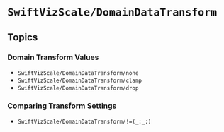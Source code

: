 # ``SwiftVizScale/DomainDataTransform``

## Topics

### Domain Transform Values

- ``SwiftVizScale/DomainDataTransform/none``
- ``SwiftVizScale/DomainDataTransform/clamp``
- ``SwiftVizScale/DomainDataTransform/drop``

### Comparing Transform Settings

- ``SwiftVizScale/DomainDataTransform/!=(_:_:)``
